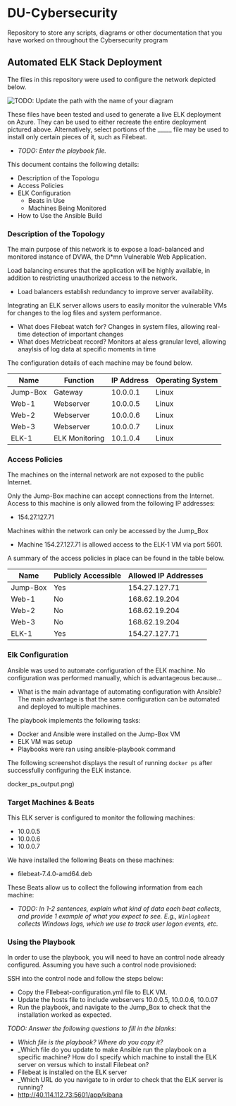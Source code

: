 # DU-Cybersecurity
Repository to store any scripts, diagrams or other documentation that you have worked on throughout the Cybersecurity program
## Automated ELK Stack Deployment

The files in this repository were used to configure the network depicted below.

![TODO: Update the path with the name of your diagram](Images/diagram_filename.png)

These files have been tested and used to generate a live ELK deployment on Azure. They can be used to either recreate the entire deployment pictured above. Alternatively, select portions of the _____ file may be used to install only certain pieces of it, such as Filebeat.

  - _TODO: Enter the playbook file._

This document contains the following details:
- Description of the Topologu
- Access Policies
- ELK Configuration
  - Beats in Use
  - Machines Being Monitored
- How to Use the Ansible Build


### Description of the Topology

The main purpose of this network is to expose a load-balanced and monitored instance of DVWA, the D*mn Vulnerable Web Application.

Load balancing ensures that the application will be highly available, in addition to restricting unauthorized access to the network.
- Load balancers establish redundancy to improve server availability.

Integrating an ELK server allows users to easily monitor the vulnerable VMs for changes to the log files and system performance.
- What does Filebeat watch for? Changes in system files, allowing real-time detection of important changes
- What does Metricbeat record? Monitors at  aless granular level, allowing anaylsis of log data at specific moments in time

The configuration details of each machine may be found below.

| Name     | Function          | IP Address    | Operating System |
|----------|-------------------|---------------|------------------|
| Jump-Box | Gateway           | 10.0.0.1      | Linux            |
| Web-1    | Webserver         | 10.0.0.5      | Linux            |
| Web-2    | Webserver         | 10.0.0.6      | Linux            |
| Web-3    | Webserver         | 10.0.0.7      | Linux            |
| ELK-1    | ELK Monitoring    | 10.1.0.4      | Linux            |



### Access Policies

The machines on the internal network are not exposed to the public Internet. 

Only the Jump-Box machine can accept connections from the Internet. Access to this machine is only allowed from the following IP addresses:
- 154.27.127.71

Machines within the network can only be accessed by the Jump_Box
- Machine 154.27.127.71 is allowed access to the ELK-1 VM via port 5601.


A summary of the access policies in place can be found in the table below.

| Name     | Publicly Accessible | Allowed IP Addresses |
|----------|---------------------|----------------------|
| Jump-Box | Yes                 | 154.27.127.71        |
| Web-1    | No                  | 168.62.19.204        |
| Web-2    | No                  | 168.62.19.204        |
| Web-3    | No                  | 168.62.19.204        |
| ELK-1    | Yes                 | 154.27.127.71        |

### Elk Configuration

Ansible was used to automate configuration of the ELK machine. No configuration was performed manually, which is advantageous because...
- What is the main advantage of automating configuration with Ansible? The main advantage is that the same configuration can be automated and deployed to multiple machines.

The playbook implements the following tasks:
- Docker and Ansible were installed on the Jump-Box VM
- ELK VM was setup
- Playbooks were ran using ansible-playbook command


The following screenshot displays the result of running `docker ps` after successfully configuring the ELK instance.

docker_ps_output.png)

### Target Machines & Beats
This ELK server is configured to monitor the following machines:
- 10.0.0.5
- 10.0.0.6
- 10.0.0.7

We have installed the following Beats on these machines:
- filebeat-7.4.0-amd64.deb

These Beats allow us to collect the following information from each machine:
- _TODO: In 1-2 sentences, explain what kind of data each beat collects, and provide 1 example of what you expect to see. E.g., `Winlogbeat` collects Windows logs, which we use to track user logon events, etc._

### Using the Playbook
In order to use the playbook, you will need to have an control node already configured. Assuming you have such a control node provisioned: 

SSH into the control node and follow the steps below:
- Copy the FIlebeat-configuration.yml file to ELK VM.
- Update the hosts file to include webservers 10.0.0.5, 10.0.0.6, 10.0.07
- Run the playbook, and navigate to the Jump_Box to check that the installation worked as expected.

_TODO: Answer the following questions to fill in the blanks:_
- _Which file is the playbook? Where do you copy it?_
- _Which file do you update to make Ansible run the playbook on a specific machine? How do I specify which machine to install the ELK server on versus which to install Filebeat on?
- Filebeat is installed on the ELK server
- _Which URL do you navigate to in order to check that the ELK server is running?
- http://40.114.112.73:5601/app/kibana


